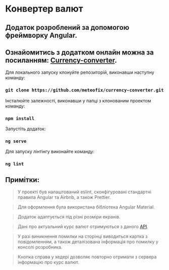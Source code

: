 # Конвертер валют
## Додаток розроблений за допомогою фреймворку Angular.

## Ознайомитись з додатком онлайн можна за посиланням: [Currency-converter](https://meteofix-currency-converter.netlify.app/).

Для локального запуску клонуйте репозиторій, виконавши наступну команду:

### `git clone https://github.com/meteofix/currency-converter.git`

Інсталюйте залежності, виконавши у папці з клонованим проектом команду:

### `npm install`

Запустіть додаток:

### `ng serve`

Для запуску лінтінгу виконайте команду:

### `ng lint`

## Примітки:

> У проекті був налаштований eslint, сконфігуровані стандартні правила Angular та Airbnb, а також Prettier.

> Для оформлення була використана бібліотека Angular Material.

> Додаток адаптується під різні розміри екранів.

> Дані про актуальний курс валют отримуються з даного [API](https://www.exchangerate-api.com/).

> У разі виникнення помилки на сторінці виводиться картка з повідомленням, а також деталізована інформація про помилку у консолі розробника.

> Кнопка справа у хедері дозволяє повторно отримати з сервера інформацію про курс валют.

